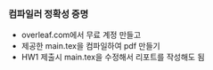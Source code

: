 ### 컴파일러 정확성 증명
 - overleaf.com에서 무료 계정 만들고 
 - 제공한 main.tex을 컴파일하여 pdf 만들기
 - HW1 제출시 main.tex을 수정해서 리포트를 작성해도 됨